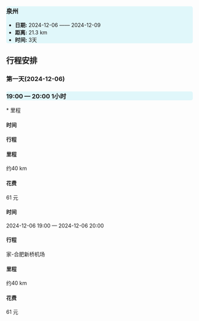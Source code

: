 <div style="background-color: #e0f7fa;border-radius: 5px;"> 
    <h3>泉州</h3> 
    <ul>
         <li><strong>日期:</strong> 2024-12-06 —— 2024-12-09</li>
         <li><strong>距离:</strong> 21.3 km</li> <li><strong>时间:</strong> 3天</li> </ul> 
</div>

## 行程安排
### 第一天(2024-12-06)
<div style="background-color: #e0f7fa;border-radius: 5px"> 
    <h3>19:00 — 20:00 1小时 </h3> 
</div>
* 里程

#### 时间

#### 行程

#### 里程
约40 km 
#### 花费
61 元

#### 时间
2024-12-06 19:00 — 2024-12-06 20:00 
#### 行程
家-合肥新桥机场 
#### 里程
约40 km 
#### 花费
61 元


